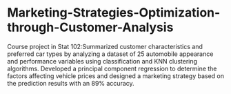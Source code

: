 # Marketing-Strategies-Optimization-through-Customer-Analysis
Course project in Stat 102:Summarized customer characteristics and preferred car types by analyzing a dataset of 25 automobile appearance and performance variables using classification and KNN clustering algorithms. 
Developed a principal component regression to determine the factors affecting vehicle prices and designed a marketing strategy based on the prediction results with an 89% accuracy.
